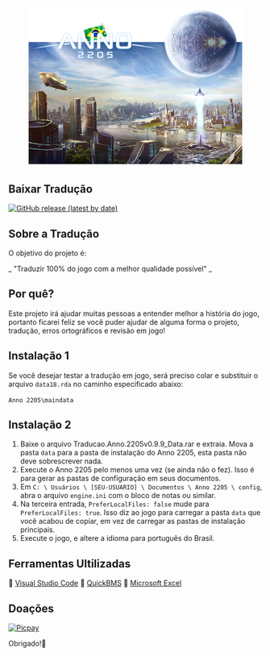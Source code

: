 <h1 align="center"><figure>
  <img src="Anno_2205.PNG">
</figure></h1>

## Baixar Tradução

[![GitHub release (latest by date)](https://img.shields.io/github/v/release/JUNIORGBJ/Anno_2205_PT-BR?label=Lan%C3%A7amento&style=for-the-badge)](https://github.com/JUNIORGBJ/Anno_2205_PT-BR/releases/latest)


## Sobre a Tradução

O objetivo do projeto é:

_ "Traduzir 100% do jogo com a melhor qualidade possível" _

## Por quê?

Este projeto irá ajudar muitas pessoas a entender melhor a história do jogo, portanto ficarei feliz se você puder ajudar de alguma forma o projeto, tradução, erros ortográficos e revisão em jogo!

## Instalação 1

Se você desejar testar a tradução em jogo, será preciso colar e substituir o arquivo ```data18.rda``` no caminho especificado abaixo:

```Anno 2205\maindata```

## Instalação 2

1. Baixe o arquivo Traducao.Anno.2205v0.9.9_Data.rar e extraia. Mova a pasta ```data``` para a pasta de instalação do Anno 2205, esta pasta não deve sobrescrever nada.
2. Execute o Anno 2205 pelo menos uma vez (se ainda não o fez). Isso é para gerar as pastas de configuração em seus documentos.
3. Em ```C: \ Usuários \ [SEU-USUARIO] \ Documentos \ Anno 2205 \ config```, abra o arquivo ```engine.ini``` com o bloco de notas ou similar.
4. Na terceira entrada, ```PreferLocalFiles: false``` mude para ```PreferLocalFiles: true```. Isso diz ao jogo para carregar a pasta ```data``` que você acabou de copiar, em vez de carregar as pastas de instalação principais.
5. Execute o jogo, e altere a idioma para português do Brasil.


## Ferramentas Ultilizadas

:link: [Visual Studio Code](https://code.visualstudio.com)
:link: [QuickBMS](http://aluigi.altervista.org/quickbms.htm)
:link: [Microsoft Excel](https://www.microsoft.com/pt-br/microsoft-365/excel)

## Doações

[![Picpay](https://i.ibb.co/cYcsCnZ/hhhh.png)](https://picpay.me/gilsongbj)

Obrigado!:wave:
